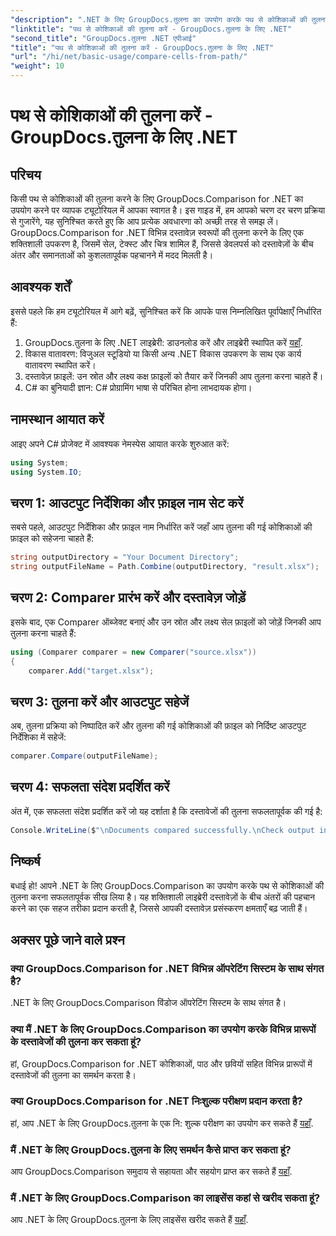 ```yaml
---
"description": ".NET के लिए GroupDocs.तुलना का उपयोग करके पथ से कोशिकाओं की तुलना करना सीखें। दस्तावेज़ों के बीच अंतर को कुशलतापूर्वक पहचानें।"
"linktitle": "पथ से कोशिकाओं की तुलना करें - GroupDocs.तुलना के लिए .NET"
"second_title": "GroupDocs.तुलना .NET एपीआई"
"title": "पथ से कोशिकाओं की तुलना करें - GroupDocs.तुलना के लिए .NET"
"url": "/hi/net/basic-usage/compare-cells-from-path/"
"weight": 10
---
```


# पथ से कोशिकाओं की तुलना करें - GroupDocs.तुलना के लिए .NET

## परिचय
किसी पथ से कोशिकाओं की तुलना करने के लिए GroupDocs.Comparison for .NET का उपयोग करने पर व्यापक ट्यूटोरियल में आपका स्वागत है। इस गाइड में, हम आपको चरण दर चरण प्रक्रिया से गुजारेंगे, यह सुनिश्चित करते हुए कि आप प्रत्येक अवधारणा को अच्छी तरह से समझ लें। GroupDocs.Comparison for .NET विभिन्न दस्तावेज़ स्वरूपों की तुलना करने के लिए एक शक्तिशाली उपकरण है, जिसमें सेल, टेक्स्ट और चित्र शामिल हैं, जिससे डेवलपर्स को दस्तावेज़ों के बीच अंतर और समानताओं को कुशलतापूर्वक पहचानने में मदद मिलती है।
## आवश्यक शर्तें
इससे पहले कि हम ट्यूटोरियल में आगे बढ़ें, सुनिश्चित करें कि आपके पास निम्नलिखित पूर्वापेक्षाएँ निर्धारित हैं:
1. GroupDocs.तुलना के लिए .NET लाइब्रेरी: डाउनलोड करें और लाइब्रेरी स्थापित करें [यहाँ](https://releases.groupdocs.com/comparison/net/).
2. विकास वातावरण: विजुअल स्टूडियो या किसी अन्य .NET विकास उपकरण के साथ एक कार्य वातावरण स्थापित करें।
3. दस्तावेज़ फ़ाइलें: उन स्रोत और लक्ष्य कक्ष फ़ाइलों को तैयार करें जिनकी आप तुलना करना चाहते हैं।
4. C# का बुनियादी ज्ञान: C# प्रोग्रामिंग भाषा से परिचित होना लाभदायक होगा।

## नामस्थान आयात करें
आइए अपने C# प्रोजेक्ट में आवश्यक नेमस्पेस आयात करके शुरुआत करें:
```csharp
using System;
using System.IO;
```
## चरण 1: आउटपुट निर्देशिका और फ़ाइल नाम सेट करें
सबसे पहले, आउटपुट निर्देशिका और फ़ाइल नाम निर्धारित करें जहाँ आप तुलना की गई कोशिकाओं की फ़ाइल को सहेजना चाहते हैं:
```csharp
string outputDirectory = "Your Document Directory";
string outputFileName = Path.Combine(outputDirectory, "result.xlsx");
```
## चरण 2: Comparer प्रारंभ करें और दस्तावेज़ जोड़ें
इसके बाद, एक Comparer ऑब्जेक्ट बनाएं और उन स्रोत और लक्ष्य सेल फ़ाइलों को जोड़ें जिनकी आप तुलना करना चाहते हैं:
```csharp
using (Comparer comparer = new Comparer("source.xlsx"))
{
    comparer.Add("target.xlsx");
```
## चरण 3: तुलना करें और आउटपुट सहेजें
अब, तुलना प्रक्रिया को निष्पादित करें और तुलना की गई कोशिकाओं की फ़ाइल को निर्दिष्ट आउटपुट निर्देशिका में सहेजें:
```csharp
comparer.Compare(outputFileName);
```
## चरण 4: सफलता संदेश प्रदर्शित करें
अंत में, एक सफलता संदेश प्रदर्शित करें जो यह दर्शाता है कि दस्तावेजों की तुलना सफलतापूर्वक की गई है:
```csharp
Console.WriteLine($"\nDocuments compared successfully.\nCheck output in {outputDirectory}.");
```

## निष्कर्ष
बधाई हो! आपने .NET के लिए GroupDocs.Comparison का उपयोग करके पथ से कोशिकाओं की तुलना करना सफलतापूर्वक सीख लिया है। यह शक्तिशाली लाइब्रेरी दस्तावेज़ों के बीच अंतरों की पहचान करने का एक सहज तरीका प्रदान करती है, जिससे आपकी दस्तावेज़ प्रसंस्करण क्षमताएँ बढ़ जाती हैं।
## अक्सर पूछे जाने वाले प्रश्न
### क्या GroupDocs.Comparison for .NET विभिन्न ऑपरेटिंग सिस्टम के साथ संगत है?
.NET के लिए GroupDocs.Comparison विंडोज ऑपरेटिंग सिस्टम के साथ संगत है।
### क्या मैं .NET के लिए GroupDocs.Comparison का उपयोग करके विभिन्न प्रारूपों के दस्तावेजों की तुलना कर सकता हूं?
हां, GroupDocs.Comparison for .NET कोशिकाओं, पाठ और छवियों सहित विभिन्न प्रारूपों में दस्तावेजों की तुलना का समर्थन करता है।
### क्या GroupDocs.Comparison for .NET निःशुल्क परीक्षण प्रदान करता है?
हां, आप .NET के लिए GroupDocs.तुलना के एक नि: शुल्क परीक्षण का उपयोग कर सकते हैं [यहाँ](https://releases.groupdocs.com/).
### मैं .NET के लिए GroupDocs.तुलना के लिए समर्थन कैसे प्राप्त कर सकता हूं?
आप GroupDocs.Comparison समुदाय से सहायता और सहयोग प्राप्त कर सकते हैं [यहाँ](https://forum.groupdocs.com/c/comparison/12).
### मैं .NET के लिए GroupDocs.Comparison का लाइसेंस कहां से खरीद सकता हूं?
आप .NET के लिए GroupDocs.तुलना के लिए लाइसेंस खरीद सकते हैं [यहाँ](https://purchase.groupdocs.com/buy).